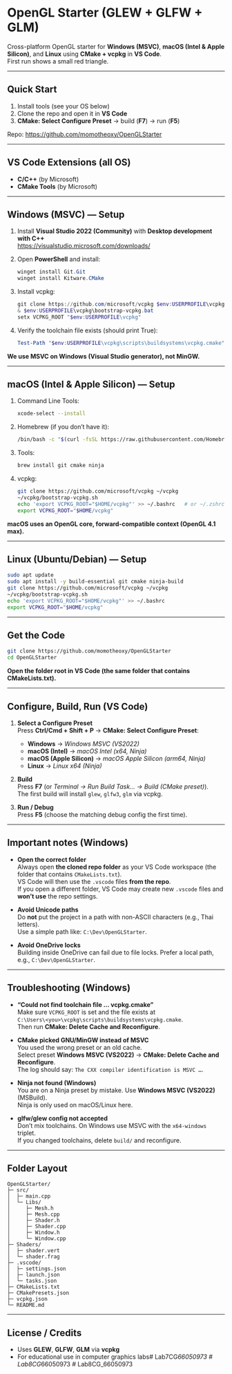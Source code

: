 # OpenGL Starter (GLEW + GLFW + GLM)

Cross-platform OpenGL starter for **Windows (MSVC)**, **macOS (Intel & Apple Silicon)**, and **Linux** using **CMake + vcpkg** in **VS Code**.  
First run shows a small red triangle. 

---

## Quick Start

1) Install tools (see your OS below)  
2) Clone the repo and open it in **VS Code**  
3) **CMake: Select Configure Preset** → build (**F7**) → run (**F5**)

Repo: https://github.com/momotheoxy/OpenGLStarter

---

## VS Code Extensions (all OS)

- **C/C++** (by Microsoft)  
- **CMake Tools** (by Microsoft)

---

## Windows (MSVC) — Setup

1. Install **Visual Studio 2022 (Community)** with **Desktop development with C++**  
   https://visualstudio.microsoft.com/downloads/

2. Open **PowerShell** and install:
   ```powershell
   winget install Git.Git
   winget install Kitware.CMake
   ```

3. Install vcpkg:
   ```powershell
   git clone https://github.com/microsoft/vcpkg $env:USERPROFILE\vcpkg
   & $env:USERPROFILE\vcpkg\bootstrap-vcpkg.bat
   setx VCPKG_ROOT "$env:USERPROFILE\vcpkg"
   ```

4. Verify the toolchain file exists (should print True):
   ```powershell
   Test-Path "$env:USERPROFILE\vcpkg\scripts\buildsystems\vcpkg.cmake"
   ```

**We use MSVC on Windows (Visual Studio generator), not MinGW.**

---

## macOS (Intel & Apple Silicon) — Setup

1. Command Line Tools:
   ```bash
   xcode-select --install
   ```

2. Homebrew (if you don’t have it):
   ```bash
   /bin/bash -c "$(curl -fsSL https://raw.githubusercontent.com/Homebrew/install/HEAD/install.sh)"
   ```

3. Tools:
   ```bash
   brew install git cmake ninja
   ```

4. vcpkg:
   ```bash
   git clone https://github.com/microsoft/vcpkg ~/vcpkg
   ~/vcpkg/bootstrap-vcpkg.sh
   echo 'export VCPKG_ROOT="$HOME/vcpkg"' >> ~/.bashrc   # or ~/.zshrc
   export VCPKG_ROOT="$HOME/vcpkg"
   ```

**macOS uses an OpenGL core, forward-compatible context (OpenGL 4.1 max).**

---

## Linux (Ubuntu/Debian) — Setup

   ```bash
   sudo apt update
   sudo apt install -y build-essential git cmake ninja-build
   git clone https://github.com/microsoft/vcpkg ~/vcpkg
   ~/vcpkg/bootstrap-vcpkg.sh
   echo 'export VCPKG_ROOT="$HOME/vcpkg"' >> ~/.bashrc
   export VCPKG_ROOT="$HOME/vcpkg"
   ```

---

## Get the Code

   ```bash
   git clone https://github.com/momotheoxy/OpenGLStarter
   cd OpenGLStarter
   ```

**Open the folder root in VS Code (the same folder that contains CMakeLists.txt).**

---

## Configure, Build, Run (VS Code)

1. **Select a Configure Preset**  
   Press **Ctrl/Cmd + Shift + P** → **CMake: Select Configure Preset**:
   - **Windows** → *Windows MSVC (VS2022)*
   - **macOS (Intel)** → *macOS Intel (x64, Ninja)*
   - **macOS (Apple Silicon)** → *macOS Apple Silicon (arm64, Ninja)*
   - **Linux** → *Linux x64 (Ninja)*

2. **Build**  
   Press **F7** (or *Terminal → Run Build Task… → Build (CMake preset)*).  
   The first build will install `glew`, `glfw3`, `glm` via vcpkg.

3. **Run / Debug**  
   Press **F5** (choose the matching debug config the first time).

---

## Important notes (Windows)

- **Open the correct folder**  
  Always open **the cloned repo folder** as your VS Code workspace (the folder that contains `CMakeLists.txt`).  
  VS Code will then use the `.vscode` files **from the repo**.  
  If you open a different folder, VS Code may create new `.vscode` files and **won’t use** the repo settings.

- **Avoid Unicode paths**  
  Do **not** put the project in a path with non-ASCII characters (e.g., Thai letters).  
  Use a simple path like: `C:\Dev\OpenGLStarter`.

- **Avoid OneDrive locks**  
  Building inside OneDrive can fail due to file locks. Prefer a local path, e.g., `C:\Dev\OpenGLStarter`.

---

## Troubleshooting (Windows)

- **“Could not find toolchain file … vcpkg.cmake”**  
  Make sure `VCPKG_ROOT` is set and the file exists at  
  `C:\Users\<you>\vcpkg\scripts\buildsystems\vcpkg.cmake`.  
  Then run **CMake: Delete Cache and Reconfigure**.

- **CMake picked GNU/MinGW instead of MSVC**  
  You used the wrong preset or an old cache.  
  Select preset **Windows MSVC (VS2022)** → **CMake: Delete Cache and Reconfigure**.  
  The log should say: `The CXX compiler identification is MSVC …`.

- **Ninja not found (Windows)**  
  You are on a Ninja preset by mistake. Use **Windows MSVC (VS2022)** (MSBuild).  
  Ninja is only used on macOS/Linux here.

- **glfw/glew config not accepted**  
  Don’t mix toolchains. On Windows use MSVC with the `x64-windows` triplet.  
  If you changed toolchains, delete `build/` and reconfigure.

---

## Folder Layout

```
OpenGLStarter/
├─ src/
│  ├─ main.cpp
│  └─ Libs/
│     ├─ Mesh.h
│     ├─ Mesh.cpp
│     ├─ Shader.h
│     ├─ Shader.cpp
│     ├─ Window.h
│     └─ Window.cpp
├─ Shaders/
│  ├─ shader.vert
│  └─ shader.frag
├─ .vscode/
│  ├─ settings.json
│  ├─ launch.json
│  └─ tasks.json
├─ CMakeLists.txt
├─ CMakePresets.json
├─ vcpkg.json
└─ README.md
```

---

## License / Credits

- Uses **GLEW**, **GLFW**, **GLM** via **vcpkg**  
- For educational use in computer graphics labs#   L a b 7 C G _ 6 6 0 5 0 9 7 3  
 #   L a b 8 C G _ 6 6 0 5 0 9 7 3  
 #   L a b 8 C G _ 6 6 0 5 0 9 7 3  
 